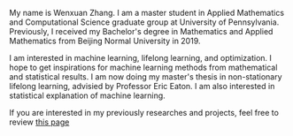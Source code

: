 My name is Wenxuan Zhang. I am a master student in Applied Mathematics and Computational Science graduate group at University of Pennsylvania.  Previously, I received my Bachelor's degree in Mathematics and Applied Mathematics from Beijing Normal University in 2019. 

I am interested in machine learning, lifelong learning, and optimization. I hope to get inspirations for machine learning methods from mathematical and statistical results. I am now doing my master's thesis in non-stationary lifelong learning, advisied by Professor Eric Eaton. I am also interested in statistical explanation of machine learning. 

If you are interested in my previously researches and projects, feel free to review [this page](/projects)


